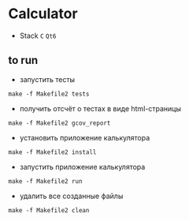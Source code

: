 # Calculator
- Stack `C` `Qt6`
## to run

- запустить тесты
```
make -f Makefile2 tests
```
- получить отсчёт о тестах в виде html-страницы
```
make -f Makefile2 gcov_report
```
- установить приложение калькулятора
```
make -f Makefile2 install
```
- запустить приложение калькулятора
```
make -f Makefile2 run
```
- удалить все созданные файлы
```
make -f Makefile2 clean
```


